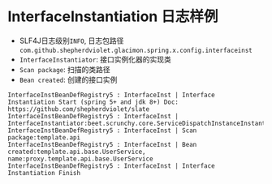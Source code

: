 # InterfaceInstantiation 日志样例

* SLF4J日志级别`INFO`, 日志包路径`com.github.shepherdviolet.glacimon.spring.x.config.interfaceinst`
* `InterfaceInstantiator`: 接口实例化器的实现类
* `Scan package`: 扫描的类路径
* `Bean created`: 创建的接口实例

```text
InterfaceInstBeanDefRegistry5 : InterfaceInst | Interface Instantiation Start (spring 5+ and jdk 8+) Doc: https://github.com/shepherdviolet/slate
InterfaceInstBeanDefRegistry5 : InterfaceInst | InterfaceInstantiator:beet.scrunchy.core.ServiceDispatchInstanceInstantiator
InterfaceInstBeanDefRegistry5 : InterfaceInst | Scan package:template.api
InterfaceInstBeanDefRegistry5 : InterfaceInst | Bean created:template.api.base.UserService, name:proxy.template.api.base.UserService
InterfaceInstBeanDefRegistry5 : InterfaceInst | Interface Instantiation Finish
```
